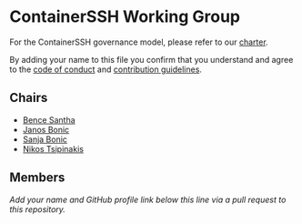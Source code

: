 # ContainerSSH Working Group

For the ContainerSSH governance model, please refer to our [charter](CHARTER.md).

By adding your name to this file you confirm that you understand and agree to the [code of conduct](CODE_OF_CONDUCT.md) and [contribution guidelines](CONTRIBUTING.md).

## Chairs

* [Bence Santha](https://github.com/bencurio)
* [Janos Bonic](https://github.com/janosdebugs)
* [Sanja Bonic](https://github.com/sanjacodes)
* [Nikos Tsipinakis](https://github.com/tsipinakis)

## Members

*Add your name and GitHub profile link below this line via a pull request to this repository.*
